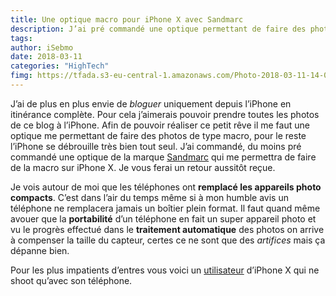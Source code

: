 ```yaml
---
title: Une optique macro pour iPhone X avec Sandmarc 
description: J’ai pré commandé une optique permettant de faire des photos macro avec l’iPhone X. Je vous fais un test dès que Sandmarc me l’envoie. 
tags: 
author: iSebmo
date: 2018-03-11
categories: "HighTech"
fimg: https://tfada.s3-eu-central-1.amazonaws.com/Photo-2018-03-11-14-00.jpg
---
```


J’ai de plus en plus envie de *bloguer* uniquement depuis l’iPhone en itinérance complète. Pour cela j’aimerais pouvoir prendre toutes les photos de ce blog à l’iPhone. Afin de pouvoir réaliser ce petit rêve il me faut une optique me permettant de faire des photos de type macro, pour le reste l’iPhone se débrouille très bien tout seul. 
J’ai commandé, du moins pré commandé une optique de la marque [Sandmarc](https://www.sandmarc.com/) qui me permettra de faire de la macro sur iPhone X. 
Je vous ferai un retour aussitôt reçue. 

Je vois autour de moi que les téléphones ont **remplacé les appareils photo compacts**. C’est dans l’air du temps même si à mon humble avis un téléphone ne remplacera jamais un boîtier plein format. Il faut quand même avouer que la **portabilité** d’un téléphone en fait un super appareil photo et vu le progrès effectué dans le **traitement automatique** des photos on arrive à compenser la taille du capteur, certes ce ne sont que des *artifices* mais ça dépanne bien. 

Pour les plus impatients d’entres vous voici un [utilisateur](https://www.instagram.com/wazershootsnow/) d’iPhone X qui ne shoot qu’avec son téléphone. 

